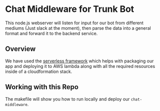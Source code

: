 # Chat Middleware for Trunk Bot
This node.js webserver will listen for input for our bot from different mediums (Just slack at the moment), then parse the data into a general format and forward it to the backend service.

## Overview
We have used the [serverless framework](https://serverless.com/framework/) which helps with packaging our app and deploying it to AWS lambda along with all the required resources inside of a cloudformation stack.

## Working with this Repo
The makefile will show you how to run locally and deploy our `chat-middleware`.

